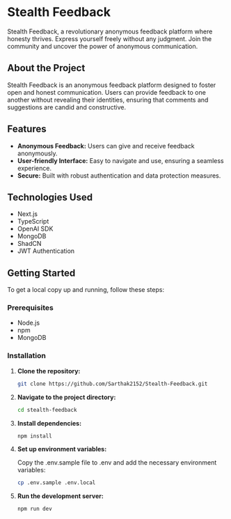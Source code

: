 # Stealth Feedback

Stealth Feedback, a revolutionary anonymous feedback platform where honesty thrives. Express yourself freely without any judgment. Join the community and uncover the power of anonymous communication.

## About the Project

Stealth Feedback is an anonymous feedback platform designed to foster open and honest communication. Users can provide feedback to one another without revealing their identities, ensuring that comments and suggestions are candid and constructive.

## Features

- **Anonymous Feedback:** Users can give and receive feedback anonymously.
- **User-friendly Interface:** Easy to navigate and use, ensuring a seamless experience.
- **Secure:** Built with robust authentication and data protection measures.

## Technologies Used

- Next.js
- TypeScript
- OpenAI SDK
- MongoDB
- ShadCN
- JWT Authentication

## Getting Started

To get a local copy up and running, follow these steps:

### Prerequisites

- Node.js
- npm 
- MongoDB

### Installation

1. **Clone the repository:**

   ```sh
   git clone https://github.com/Sarthak2152/Stealth-Feedback.git

2. **Navigate to the project directory:**

   ```sh
   cd stealth-feedback

3. **Install dependencies:**

   ```sh
   npm install

4. **Set up environment variables:**

    Copy the .env.sample file to .env and add the necessary environment variables:
   ```sh
   cp .env.sample .env.local

5. **Run the development server:**

   ```sh
   npm run dev

